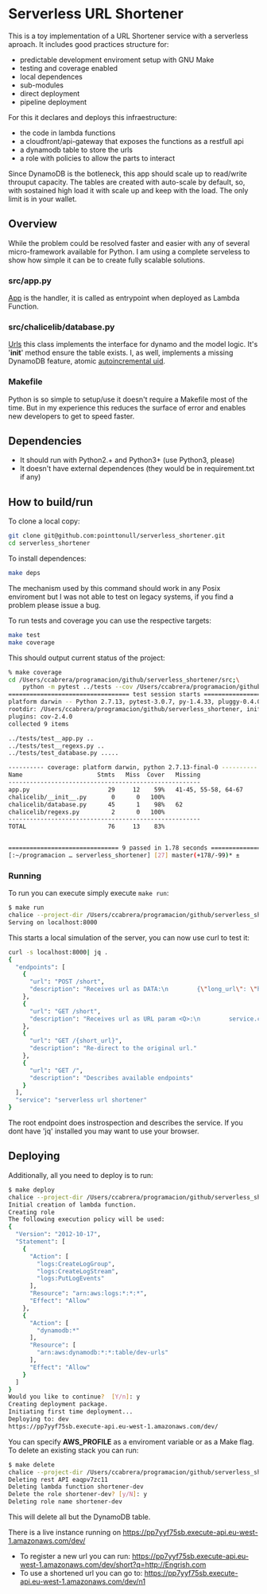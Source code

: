 # Serverless URL Shortener

This is a toy implementation of a URL Shortener service with a
serverless aproach. It includes good practices structure for:

- predictable development enviroment setup with GNU Make
- testing and coverage enabled
- local dependences
- sub-modules
- direct deployment
- pipeline deployment

For this it declares and deploys this infraestructure:

- the code in lambda functions
- a cloudfront/api-gateway that exposes the functions as a restfull api
- a dynamodb table to store the urls
- a role with policies to allow the parts to interact

Since DynamoDB is the botleneck, this app should scale up to read/write
throuput capacity. The tables are created with auto-scale by default, so, with
sostained high load it with scale up and keep with the load. The only limit is
in your wallet.

## Overview

While the problem could be resolved faster and easier with any of several
micro-framework available for Python. I am using a complete serveless to show
how simple it can be to create fully scalable solutions.

### src/app.py

[App][app] is the handler, it is called as entrypoint when deployed as Lambda
Function.

### src/chalicelib/database.py

[Urls][Urls] this class implements the interface for dynamo and the model logic.
It's '__init__' method ensure the table exists.
I, as well, implements a missing DynamoDB feature, atomic [autoincremental uid][getuid].

### Makefile

Python is so simple to setup/use it doesn't require a Makefile most of the
time. But in my experience this reduces the surface of error and enables new
developers to get to speed faster.


## Dependencies

- It should run with Python2.+ and Python3+ (use Python3, please)
- It doesn't have external dependences (they would be in requirement.txt if
  any)

## How to build/run

To clone a local copy:

```sh
git clone git@github.com:pointtonull/serverless_shortener.git
cd serverless_shortener
```

To install dependences:

```sh
make deps
```

The mechanism used by this command should work in any Posix enviroment but I
was not able to test on legacy systems, if you find a problem please issue a
bug.

To run tests and coverage you can use the respective targets:

```sh
make test
make coverage
```

This should output current status of the project:

```sh
% make coverage
cd /Users/ccabrera/programacion/github/serverless_shortener/src;\
	python -m pytest ../tests --cov /Users/ccabrera/programacion/github/serverless_shortener/src --cov-report=term-missing ../tests
================================== test session starts ==================================
platform darwin -- Python 2.7.13, pytest-3.0.7, py-1.4.33, pluggy-0.4.0
rootdir: /Users/ccabrera/programacion/github/serverless_shortener, inifile:
plugins: cov-2.4.0
collected 9 items

../tests/test__app.py ..
../tests/test__regexs.py ..
../tests/test_database.py .....

---------- coverage: platform darwin, python 2.7.13-final-0 ----------
Name                     Stmts   Miss  Cover   Missing
------------------------------------------------------
app.py                      29     12    59%   41-45, 55-58, 64-67
chalicelib/__init__.py       0      0   100%
chalicelib/database.py      45      1    98%   62
chalicelib/regexs.py         2      0   100%
------------------------------------------------------
TOTAL                       76     13    83%


=============================== 9 passed in 1.78 seconds ================================
[:~/programacion … serverless_shortener] [27] master(+178/-99)* ±
```

### Running

To run you can execute simply execute `make run`:

```sh
$ make run
chalice --project-dir /Users/ccabrera/programacion/github/serverless_shortener/src local
Serving on localhost:8000
```

This starts a local simulation of the server, you can now use curl to test it:
```sh
curl -s localhost:8000| jq .
{
  "endpoints": [
    {
      "url": "POST /short",
      "description": "Receives url as DATA:\n        {\"long_url\": \"http://google.com\"}\n       returns shorten url:\n        {\"short_url\": \"gy\"}\n    "
    },
    {
      "url": "GET /short",
      "description": "Receives url as URL param <Q>:\n        service.com?q=http://google.com\n    "
    },
    {
      "url": "GET /{short_url}",
      "description": "Re-direct to the original url."
    },
    {
      "url": "GET /",
      "description": "Describes available endpoints"
    }
  ],
  "service": "serverless url shortener"
}
```

The root endpoint does instrospection and describes the service. If you dont
have 'jq' installed you may want to use your browser.

## Deploying

Additionally, all you need to deploy is to run:
```sh
$ make deploy
chalice --project-dir /Users/ccabrera/programacion/github/serverless_shortener/src deploy --profile tudev --no-autogen-policy --stage dev
Initial creation of lambda function.
Creating role
The following execution policy will be used:
{
  "Version": "2012-10-17",
  "Statement": [
    {
      "Action": [
        "logs:CreateLogGroup",
        "logs:CreateLogStream",
        "logs:PutLogEvents"
      ],
      "Resource": "arn:aws:logs:*:*:*",
      "Effect": "Allow"
    },
    {
      "Action": [
        "dynamodb:*"
      ],
      "Resource": [
        "arn:aws:dynamodb:*:*:table/dev-urls"
      ],
      "Effect": "Allow"
    }
  ]
}
Would you like to continue?  [Y/n]: y
Creating deployment package.
Initiating first time deployment...
Deploying to: dev
https://pp7yyf75sb.execute-api.eu-west-1.amazonaws.com/dev/
```

You can specify **AWS_PROFILE** as a enviroment variable or as a Make flag.
To delete an existing stack you can run:

```sh
$ make delete
chalice --project-dir /Users/ccabrera/programacion/github/serverless_shortener/src delete --profile tudev --stage dev
Deleting rest API eaqpv7zc11
Deleting lambda function shortener-dev
Delete the role shortener-dev? [y/N]: y
Deleting role name shortener-dev
```

This will delete all but the DynamoDB table.

There is a live instance running on https://pp7yyf75sb.execute-api.eu-west-1.amazonaws.com/dev/
- To register a new url you can run: https://pp7yyf75sb.execute-api.eu-west-1.amazonaws.com/dev/short?q=http://Engrish.com
- To use a shortened url you can go to: https://pp7yyf75sb.execute-api.eu-west-1.amazonaws.com/dev/n1


[app]: https://github.com/pointtonull/serverless_shortener/blob/master/src/app.py#L17
[Urls]: https://github.com/pointtonull/serverless_shortener/blob/master/src/celib/database.py#L38
[getuid]: https://github.com/pointtonull/serverless_shortener/blob/master/src/celib/database.py#L96

<!-- vim: set sw=4 et ts=4 :-->
